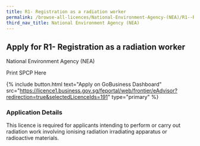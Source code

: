 ```yaml
---
title: R1- Registration as a radiation worker
permalink: /browse-all-licences/National-Environment-Agency-(NEA)/R1--Registration-as-a-radiation-worker
third_nav_title: National Environment Agency (NEA)
---
```


## Apply for R1- Registration as a radiation worker

National Environment Agency (NEA)

Print SPCP Here

{% include button.html text="Apply on GoBusiness Dashboard" src="https://licence1.business.gov.sg/feportal/web/frontier/eAdvisor?redirection=true&selectedLicenceIds=191" type="primary" %}

### Application Details
<p>This licence is required for applicants intending to perform or carry out radiation work involving ionising radiation irradiating apparatus or radioactive materials.</p>

